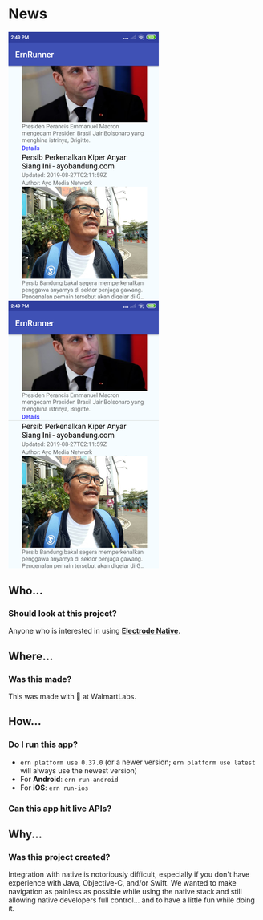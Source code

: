 # News
<img src="images.png" width="300" /> <img src="images.png" width="300" />

## Who...

### Should look at this project?

Anyone who is interested in using <a target="_blank" href="http://www.electrode.io/site/native.html">**Electrode Native**</a>.

## Where...

### Was this made?
This was made with 💙 at WalmartLabs.

## How...

### Do I run this app?
* `ern platform use 0.37.0` (or a newer version; `ern platform use latest` will always use the newest version)
* For **Android**: `ern run-android`
* For **iOS**: `ern run-ios`

### Can this app hit live APIs?
<a target="_blank" href="https://newsapi.org/v2/top-headlines?country=id&apiKey=da77ab9a622d42a084a0627a47550ed1"></a>


## Why...

### Was this project created?
Integration with native is notoriously difficult, especially if you don't
have experience with Java, Objective-C, and/or Swift.  We wanted to make
navigation as painless as possible while using the native stack and still
allowing native developers full control... and to have a little fun while
doing it.

